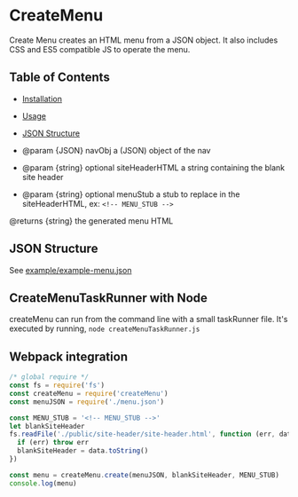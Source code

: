# CreateMenu

Create Menu creates an HTML menu from a JSON object. It also includes CSS and ES5 compatible JS to operate the menu.

## Table of Contents

- [Installation](#installation)
- [Usage](#usage)
- [JSON Structure](#JSON_Structure)

- @param {JSON} navObj a (JSON) object of the nav
- @param {string} optional siteHeaderHTML a string containing the blank site header
- @param {string} optional menuStub a stub to replace in the siteHeaderHTML, ex: `<!-- MENU_STUB -->`

@returns {string} the generated menu HTML

## JSON Structure
See [example/example-menu.json](example/example-menu.json)

## CreateMenuTaskRunner with Node

createMenu can run from the command line with a small taskRunner file. It's executed by running, `node createMenuTaskRunner.js`

## Webpack integration

``` js
/* global require */
const fs = require('fs')
const createMenu = require('createMenu')
const menuJSON = require('./menu.json')

const MENU_STUB = '<!-- MENU_STUB -->'
let blankSiteHeader
fs.readFile('./public/site-header/site-header.html', function (err, data) {
  if (err) throw err
  blankSiteHeader = data.toString()
})

const menu = createMenu.create(menuJSON, blankSiteHeader, MENU_STUB)
console.log(menu)
```

